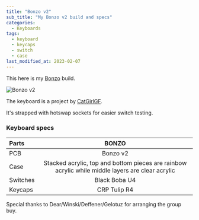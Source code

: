 ```yaml
---
title: "Bonzo v2"
sub_title: "My Bonzo v2 build and specs"
categories:
  - Keyboards
tags:
  - keyboard
  - keycaps
  - switch
  - case
last_modified_at: 2023-02-07
---
```


This here is my [Bonzo](https://github.com/CatGirlGF/Bonzo) build.

![Bonzo v2](/assets/images/bonzov2-final.png)

The keyboard is a project by [CatGirlGF](https://github.com/CatGirlGF).

It's strapped with hotswap sockets for easier switch testing.

### Keyboard specs

| Parts           |                                              BONZO                                                  |
|:----------------|:---------------------------------------------------------------------------------------------------:|
| PCB             |                                             Bonzo v2                                                |
| Case            |  Stacked acrylic, top and bottom pieces are rainbow acrylic while middle layers are clear acrylic   |
| Switches        |                                            Black Boba U4                                            |
| Keycaps         |                                            CRP Tulip R4                                             |

Special thanks to Dear/Winski/Deffener/Gelotuz for arranging the group buy.
